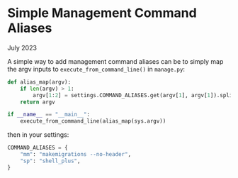 Simple Management Command Aliases
=================================

July 2023


A simple way to add management command aliases can be to simply map the argv inputs to `execute_from_command_line()` in
`manage.py`:

```python
def alias_map(argv):
    if len(argv) > 1:
        argv[1:2] = settings.COMMAND_ALIASES.get(argv[1], argv[1]).split(" ")
    return argv

if __name__ == "__main__":
    execute_from_command_line(alias_map(sys.argv))
```

then in your settings:

```python
COMMAND_ALIASES = {
    "mm": "makemigrations --no-header",
    "sp": "shell_plus",
}
```
